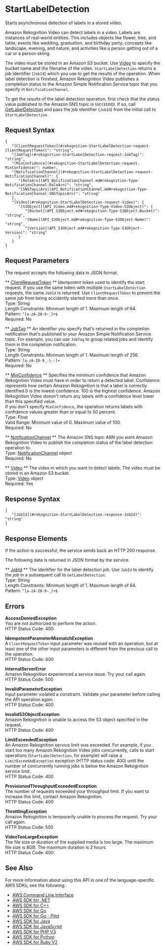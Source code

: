 # StartLabelDetection<a name="API_StartLabelDetection"></a>

Starts asynchronous detection of labels in a stored video\.

Amazon Rekognition Video can detect labels in a video\. Labels are instances of real\-world entities\. This includes objects like flower, tree, and table; events like wedding, graduation, and birthday party; concepts like landscape, evening, and nature; and activities like a person getting out of a car or a person skiing\.

The video must be stored in an Amazon S3 bucket\. Use [Video](API_Video.md) to specify the bucket name and the filename of the video\. `StartLabelDetection` returns a job identifier \(`JobId`\) which you use to get the results of the operation\. When label detection is finished, Amazon Rekognition Video publishes a completion status to the Amazon Simple Notification Service topic that you specify in `NotificationChannel`\.

To get the results of the label detection operation, first check that the status value published to the Amazon SNS topic is `SUCCEEDED`\. If so, call [GetLabelDetection](API_GetLabelDetection.md) and pass the job identifier \(`JobId`\) from the initial call to `StartLabelDetection`\.



## Request Syntax<a name="API_StartLabelDetection_RequestSyntax"></a>

```
{
   "[ClientRequestToken](#rekognition-StartLabelDetection-request-ClientRequestToken)": "string",
   "[JobTag](#rekognition-StartLabelDetection-request-JobTag)": "string",
   "[MinConfidence](#rekognition-StartLabelDetection-request-MinConfidence)": number,
   "[NotificationChannel](#rekognition-StartLabelDetection-request-NotificationChannel)": { 
      "[RoleArn](API_NotificationChannel.md#rekognition-Type-NotificationChannel-RoleArn)": "string",
      "[SNSTopicArn](API_NotificationChannel.md#rekognition-Type-NotificationChannel-SNSTopicArn)": "string"
   },
   "[Video](#rekognition-StartLabelDetection-request-Video)": { 
      "[S3Object](API_Video.md#rekognition-Type-Video-S3Object)": { 
         "[Bucket](API_S3Object.md#rekognition-Type-S3Object-Bucket)": "string",
         "[Name](API_S3Object.md#rekognition-Type-S3Object-Name)": "string",
         "[Version](API_S3Object.md#rekognition-Type-S3Object-Version)": "string"
      }
   }
}
```

## Request Parameters<a name="API_StartLabelDetection_RequestParameters"></a>

The request accepts the following data in JSON format\.

 ** [ClientRequestToken](#API_StartLabelDetection_RequestSyntax) **   <a name="rekognition-StartLabelDetection-request-ClientRequestToken"></a>
Idempotent token used to identify the start request\. If you use the same token with multiple `StartLabelDetection` requests, the same `JobId` is returned\. Use `ClientRequestToken` to prevent the same job from being accidently started more than once\.   
Type: String  
Length Constraints: Minimum length of 1\. Maximum length of 64\.  
Pattern: `^[a-zA-Z0-9-_]+$`   
Required: No

 ** [JobTag](#API_StartLabelDetection_RequestSyntax) **   <a name="rekognition-StartLabelDetection-request-JobTag"></a>
An identifier you specify that's returned in the completion notification that's published to your Amazon Simple Notification Service topic\. For example, you can use `JobTag` to group related jobs and identify them in the completion notification\.  
Type: String  
Length Constraints: Minimum length of 1\. Maximum length of 256\.  
Pattern: `[a-zA-Z0-9_.\-:]+`   
Required: No

 ** [MinConfidence](#API_StartLabelDetection_RequestSyntax) **   <a name="rekognition-StartLabelDetection-request-MinConfidence"></a>
Specifies the minimum confidence that Amazon Rekognition Video must have in order to return a detected label\. Confidence represents how certain Amazon Rekognition is that a label is correctly identified\.0 is the lowest confidence\. 100 is the highest confidence\. Amazon Rekognition Video doesn't return any labels with a confidence level lower than this specified value\.  
If you don't specify `MinConfidence`, the operation returns labels with confidence values greater than or equal to 50 percent\.  
Type: Float  
Valid Range: Minimum value of 0\. Maximum value of 100\.  
Required: No

 ** [NotificationChannel](#API_StartLabelDetection_RequestSyntax) **   <a name="rekognition-StartLabelDetection-request-NotificationChannel"></a>
The Amazon SNS topic ARN you want Amazon Rekognition Video to publish the completion status of the label detection operation to\.   
Type: [NotificationChannel](API_NotificationChannel.md) object  
Required: No

 ** [Video](#API_StartLabelDetection_RequestSyntax) **   <a name="rekognition-StartLabelDetection-request-Video"></a>
The video in which you want to detect labels\. The video must be stored in an Amazon S3 bucket\.  
Type: [Video](API_Video.md) object  
Required: Yes

## Response Syntax<a name="API_StartLabelDetection_ResponseSyntax"></a>

```
{
   "[JobId](#rekognition-StartLabelDetection-response-JobId)": "string"
}
```

## Response Elements<a name="API_StartLabelDetection_ResponseElements"></a>

If the action is successful, the service sends back an HTTP 200 response\.

The following data is returned in JSON format by the service\.

 ** [JobId](#API_StartLabelDetection_ResponseSyntax) **   <a name="rekognition-StartLabelDetection-response-JobId"></a>
The identifier for the label detection job\. Use `JobId` to identify the job in a subsequent call to `GetLabelDetection`\.   
Type: String  
Length Constraints: Minimum length of 1\. Maximum length of 64\.  
Pattern: `^[a-zA-Z0-9-_]+$` 

## Errors<a name="API_StartLabelDetection_Errors"></a>

 **AccessDeniedException**   
You are not authorized to perform the action\.  
HTTP Status Code: 400

 **IdempotentParameterMismatchException**   
A `ClientRequestToken` input parameter was reused with an operation, but at least one of the other input parameters is different from the previous call to the operation\.  
HTTP Status Code: 400

 **InternalServerError**   
Amazon Rekognition experienced a service issue\. Try your call again\.  
HTTP Status Code: 500

 **InvalidParameterException**   
Input parameter violated a constraint\. Validate your parameter before calling the API operation again\.  
HTTP Status Code: 400

 **InvalidS3ObjectException**   
Amazon Rekognition is unable to access the S3 object specified in the request\.  
HTTP Status Code: 400

 **LimitExceededException**   
An Amazon Rekognition service limit was exceeded\. For example, if you start too many Amazon Rekognition Video jobs concurrently, calls to start operations \(`StartLabelDetection`, for example\) will raise a `LimitExceededException` exception \(HTTP status code: 400\) until the number of concurrently running jobs is below the Amazon Rekognition service limit\.   
HTTP Status Code: 400

 **ProvisionedThroughputExceededException**   
The number of requests exceeded your throughput limit\. If you want to increase this limit, contact Amazon Rekognition\.  
HTTP Status Code: 400

 **ThrottlingException**   
Amazon Rekognition is temporarily unable to process the request\. Try your call again\.  
HTTP Status Code: 500

 **VideoTooLargeException**   
The file size or duration of the supplied media is too large\. The maximum file size is 8GB\. The maximum duration is 2 hours\.   
HTTP Status Code: 400

## See Also<a name="API_StartLabelDetection_SeeAlso"></a>

For more information about using this API in one of the language\-specific AWS SDKs, see the following:
+  [AWS Command Line Interface](https://docs.aws.amazon.com/goto/aws-cli/rekognition-2016-06-27/StartLabelDetection) 
+  [AWS SDK for \.NET](https://docs.aws.amazon.com/goto/DotNetSDKV3/rekognition-2016-06-27/StartLabelDetection) 
+  [AWS SDK for C\+\+](https://docs.aws.amazon.com/goto/SdkForCpp/rekognition-2016-06-27/StartLabelDetection) 
+  [AWS SDK for Go](https://docs.aws.amazon.com/goto/SdkForGoV1/rekognition-2016-06-27/StartLabelDetection) 
+  [AWS SDK for Go \- Pilot](https://docs.aws.amazon.com/goto/SdkForGoPilot/rekognition-2016-06-27/StartLabelDetection) 
+  [AWS SDK for Java](https://docs.aws.amazon.com/goto/SdkForJava/rekognition-2016-06-27/StartLabelDetection) 
+  [AWS SDK for JavaScript](https://docs.aws.amazon.com/goto/AWSJavaScriptSDK/rekognition-2016-06-27/StartLabelDetection) 
+  [AWS SDK for PHP V3](https://docs.aws.amazon.com/goto/SdkForPHPV3/rekognition-2016-06-27/StartLabelDetection) 
+  [AWS SDK for Python](https://docs.aws.amazon.com/goto/boto3/rekognition-2016-06-27/StartLabelDetection) 
+  [AWS SDK for Ruby V2](https://docs.aws.amazon.com/goto/SdkForRubyV2/rekognition-2016-06-27/StartLabelDetection) 